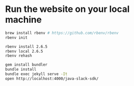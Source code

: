 # Run the website on your local machine

```bash
brew install rbenv # https://github.com/rbenv/rbenv
rbenv init

rbenv install 2.6.5
rbenv local 2.6.5
rbenv rehash

gem install bundler
bundle install
bundle exec jekyll serve -It
open http://localhost:4000/java-slack-sdk/
```
